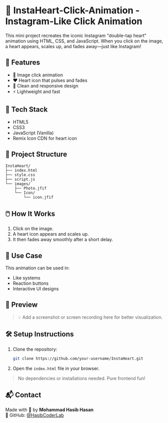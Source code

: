 # 💖 InstaHeart-Click-Animation - Instagram-Like Click Animation

This mini project recreates the iconic Instagram "double-tap heart" animation using HTML, CSS, and JavaScript. When you click on the image, a heart appears, scales up, and fades away—just like Instagram!

## 🚀 Features

- 📸 Image click animation
- ❤️ Heart icon that pulses and fades
- 🎨 Clean and responsive design
- ⚡ Lightweight and fast

## 🔧 Tech Stack

- HTML5
- CSS3
- JavaScript (Vanilla)
- Remix Icon CDN for heart icon

## 📂 Project Structure

```
InstaHeart/
├── index.html
├── style.css
├── script.js
└── images/
    ├── Photo.jfif
    └── Icon/
        └── icon.jfif
```

## 🖱️ How It Works

1. Click on the image.
2. A heart icon appears and scales up.
3. It then fades away smoothly after a short delay.

## 🎯 Use Case

This animation can be used in:

- Like systems
- Reaction buttons
- Interactive UI designs

## 📸 Preview

> 💡 Add a screenshot or screen recording here for better visualization.

## 🛠️ Setup Instructions

1. Clone the repository:
   ```bash
   git clone https://github.com/your-username/InstaHeart.git
   ```

2. Open the `index.html` file in your browser.

> No dependencies or installations needed. Pure frontend fun!

## 📬 Contact

Made with 💖 by **Mohammad Hasib Hasan**  
🔗 GitHub: [@HasibCoderLab](https://github.com/HasibCoderLab)
